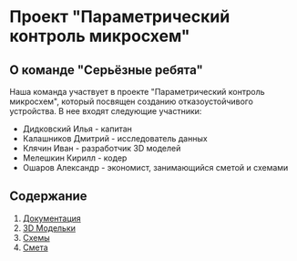# Проект "Параметрический контроль микросхем"

## О команде "Серьёзные ребята"
Наша команда участвует в проекте "Параметрический контроль микросхем", который посвящен созданию отказоустойчивого устройства. В нее входят следующие участники:
- Дидковский Илья - капитан
- Калашников Дмитрий - исследователь данных
- Клячин Иван - разработчик 3D моделей
- Мелешкин Кирилл - кодер
- Ошаров Александр - экономист, занимающийся сметой и схемами

## Содержание

1. [Документация](ссылка_на_ветку_documentation)
2. [3D Модельки](ссылка_на_ветку_3Dmodels)
3. [Схемы](ссылка_на_ветку_schemes)
4. [Смета](ссылка_на_ветку_estimates)

